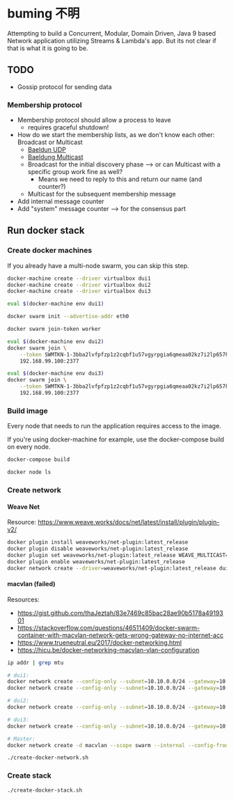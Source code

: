 # buming 不明
Attempting to build a Concurrent, Modular, Domain Driven, Java 9 based Network application utilizing Streams &amp; Lambda's app. But its not clear if that is what it is going to be.

## TODO

* Gossip protocol for sending data

### Membership protocol

* Membership protocol should allow a process to leave
    * requires graceful shutdown!
* How do we start the membership lists, as we don't know each other: Broadcast or Multicast
    * [Baeldun UDP](http://www.baeldung.com/udp-in-java)
    * [Baeldung Multicast](http://www.baeldung.com/java-broadcast-multicast)
    * Broadcast for the initial discovery phase --> or can Multicast with a specific group work fine as well?
        * Means we need to reply to this and return our name (and counter?)
    * Multicast for the subsequent membership message
* Add internal message counter
* Add "system" message counter --> for the consensus part

## Run docker stack

### Create docker machines

If you already have a multi-node swarm, you can skip this step.

```bash
docker-machine create --driver virtualbox dui1
docker-machine create --driver virtualbox dui2
docker-machine create --driver virtualbox dui3
```

```bash
eval $(docker-machine env dui1)
```

```bash
docker swarm init --advertise-addr eth0
```

```bash
docker swarm join-token worker
```

```bash
eval $(docker-machine env dui2)
docker swarm join \
    --token SWMTKN-1-3bba2lvfpfzp1z2cqbf1u57vgyrpgia6qmeaa02kz7i2lp657h-azxhbo7f4n269ee7utl6ccqq0 \
    192.168.99.100:2377
```

```bash
eval $(docker-machine env dui3)
docker swarm join \
    --token SWMTKN-1-3bba2lvfpfzp1z2cqbf1u57vgyrpgia6qmeaa02kz7i2lp657h-azxhbo7f4n269ee7utl6ccqq0 \
    192.168.99.100:2377
```

### Build image

Every node that needs to run the application requires access to the image.

If you're using docker-machine for example, use the docker-compose build on every node. 

```bash
docker-compose build
```

```bash
docker node ls
```

### Create network

#### Weave Net

Resource: https://www.weave.works/docs/net/latest/install/plugin/plugin-v2/

``` bash
docker plugin install weaveworks/net-plugin:latest_release
docker plugin disable weaveworks/net-plugin:latest_release
docker plugin set weaveworks/net-plugin:latest_release WEAVE_MULTICAST=1
docker plugin enable weaveworks/net-plugin:latest_release
docker network create --driver=weaveworks/net-plugin:latest_release dui
```

#### macvlan (failed)

Resources:

* https://gist.github.com/thaJeztah/83e7469c85bac28ae90b5178a4919301 
* https://stackoverflow.com/questions/46511409/docker-swarm-container-with-macvlan-network-gets-wrong-gateway-no-internet-acc
* https://www.trueneutral.eu/2017/docker-networking.html
* https://hicu.be/docker-networking-macvlan-vlan-configuration

```bash
ip addr | grep mtu

# dui1:
docker network create --config-only --subnet=10.10.0.0/24 --gateway=10.10.0.1 -o parent=vboxnet4.10 --ip-range 10.10.0.0/24 dui-config-1
docker network create --config-only --subnet=10.10.0.0/24 --gateway=10.10.0.1 -o parent=vboxnet4.10 --ip-range 10.10.0.0/24 dui-config-2

# dui2:
docker network create --config-only --subnet=10.10.0.0/24 --gateway=10.10.0.1 -o parent=vboxnet4.10 --ip-range 10.10.0.0/24 dui-config-1

# dui3:
docker network create --config-only --subnet=10.10.0.0/24 --gateway=10.10.0.1 -o parent=vboxnet4.10 --ip-range 10.10.0.0/24 dui-config-1

# Master:
docker network create -d macvlan --scope swarm --internal --config-from dui-config-1 dui

```

```bash
./create-docker-network.sh
```

### Create stack

```bash
./create-docker-stack.sh
```
